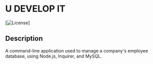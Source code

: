 # U DEVELOP IT

[![License](https://img.shields.io/badge/license-MIT-brightgreen.svg)]

## Description
A command-line application used to manage a company's employee database, using Node.js, Inquirer, and MySQL.
